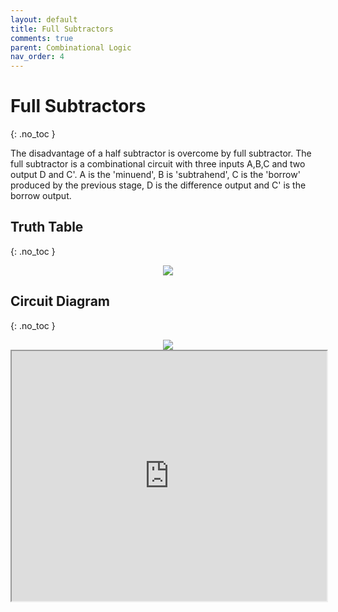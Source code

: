 ```yaml
---
layout: default
title: Full Subtractors
comments: true
parent: Combinational Logic
nav_order: 4
---
```


# Full Subtractors
{: .no_toc }

The disadvantage of a half subtractor is overcome by full subtractor. 
The full subtractor is a combinational circuit with three inputs A,B,C and two output D and C'. 
A is the 'minuend', B is 'subtrahend', C is the 'borrow' produced by the previous stage, D is the difference output and C' is the borrow output.

## Truth Table
{: .no_toc }

<div style="text-align:center"><img src="../../assets/images/fullsubstrator_truthtable.jpg" /></div>

## Circuit Diagram
{: .no_toc }

<div style="text-align:center"><img src="../../assets/images/fullsubstrator_circuitdiagram.jpg" /></div>

<iframe width="100%" height="400px" src="https://circuitverse.org/simulator/embed/12119" id="projectPreview" scrolling="no" webkitAllowFullScreen mozAllowFullScreen allowFullScreen> </iframe>

